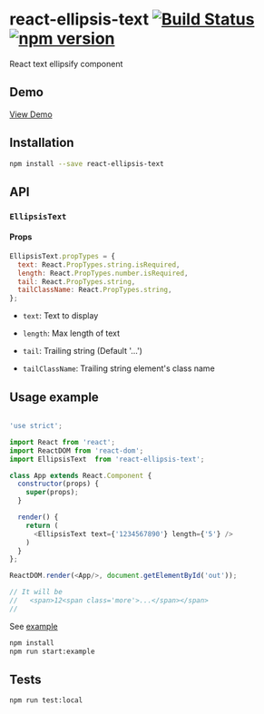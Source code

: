 # react-ellipsis-text [![Build Status](https://travis-ci.org/georgeOsdDev/react-ellipsis-text.svg?branch=master)](https://travis-ci.org/georgeOsdDev/react-ellipsis-text) [![npm version](https://badge.fury.io/js/react-ellipsis-text.svg)](http://badge.fury.io/js/react-ellipsis-text)

React text ellipsify component

## Demo

[View Demo](http://georgeosddev.github.io/react-ellipsis-text/example/)

## Installation

```bash
npm install --save react-ellipsis-text
```

## API

### `EllipsisText`

#### Props

```javascript
EllipsisText.propTypes = {
  text: React.PropTypes.string.isRequired,
  length: React.PropTypes.number.isRequired,
  tail: React.PropTypes.string,
  tailClassName: React.PropTypes.string,
};
```

  * `text`: Text to display

  * `length`: Max length of text

  * `tail`: Trailing string (Default '...')

  * `tailClassName`: Trailing string element's class name


## Usage example

```javascript

'use strict';

import React from 'react';
import ReactDOM from 'react-dom';
import EllipsisText  from 'react-ellipsis-text';

class App extends React.Component {
  constructor(props) {
    super(props);
  }

  render() {
    return (
      <EllipsisText text={'1234567890'} length={'5'} />
    )
  }
};

ReactDOM.render(<App/>, document.getElementById('out'));

// It will be
//   <span>12<span class='more'>...</span></span>
//

```


See  [example](https://github.com/georgeOsdDev/react-ellipsis-text/tree/develop/example)

```bash
npm install
npm run start:example
```

## Tests

```bash
npm run test:local
```